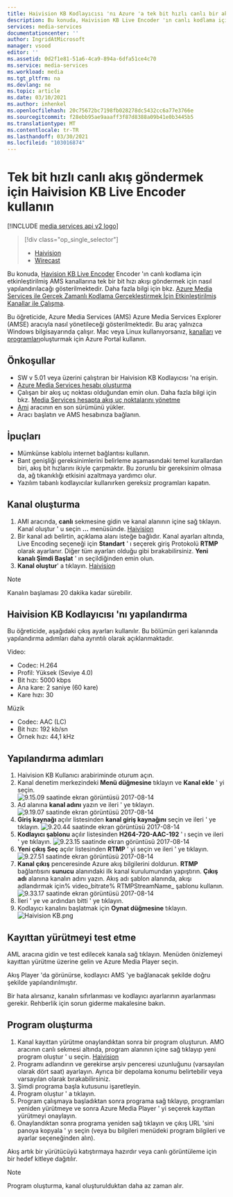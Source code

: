 ```yaml
---
title: Haivision KB Kodlayıcısı 'nı Azure 'a tek bit hızlı canlı bir akış gönderecek şekilde yapılandırma | Microsoft Docs
description: Bu konuda, Haivision KB Live Encoder 'ın canlı kodlama için etkinleştirilmiş AMS kanallarına tek bir bit hızı akışı göndermek için nasıl yapılandırılacağı gösterilmektedir.
services: media-services
documentationcenter: ''
author: IngridAtMicrosoft
manager: vsood
editor: ''
ms.assetid: 0d2f1e81-51a6-4ca9-894a-6dfa51ce4c70
ms.service: media-services
ms.workload: media
ms.tgt_pltfrm: na
ms.devlang: ne
ms.topic: article
ms.date: 03/10/2021
ms.author: inhenkel
ms.openlocfilehash: 20c75672bc7198fb028278dc5432cc6a77e3766e
ms.sourcegitcommit: f28ebb95ae9aaaff3f87d8388a09b41e0b3445b5
ms.translationtype: MT
ms.contentlocale: tr-TR
ms.lasthandoff: 03/30/2021
ms.locfileid: "103016874"
---
```

# <a name="use-the-haivision-kb-live-encoder-to-send-a-single-bitrate-live-stream"></a>Tek bit hızlı canlı akış göndermek için Haivision KB Live Encoder kullanın

[!INCLUDE [media services api v2 logo](./includes/v2-hr.md)]

> [!div class="op_single_selector"]
> * [Haivision](media-services-configure-kb-live-encoder.md)
> * [Wirecast](media-services-configure-wirecast-live-encoder.md)

Bu konuda, [Havision KB Live Encoder](https://www.haivision.com/products/kb-series/) Encoder 'ın canlı kodlama için etkinleştirilmiş AMS kanallarına tek bir bit hızı akışı göndermek için nasıl yapılandırılacağı gösterilmektedir. Daha fazla bilgi için bkz. [Azure Media Services ile Gerçek Zamanlı Kodlama Gerçekleştirmek İçin Etkinleştirilmiş Kanallar ile Çalışma](media-services-manage-live-encoder-enabled-channels.md).

Bu öğreticide, Azure Media Services (AMS) Azure Media Services Explorer (AMSE) aracıyla nasıl yönetileceği gösterilmektedir. Bu araç yalnızca Windows bilgisayarında çalışır. Mac veya Linux kullanıyorsanız, [kanalları](media-services-portal-creating-live-encoder-enabled-channel.md#create-a-channel) ve [programları](media-services-portal-creating-live-encoder-enabled-channel.md)oluşturmak için Azure Portal kullanın.

## <a name="prerequisites"></a>Önkoşullar
*   SW v 5.01 veya üzerini çalıştıran bir Haivision KB Kodlayıcısı 'na erişin.
* [Azure Media Services hesabı oluşturma](media-services-portal-create-account.md)
* Çalışan bir akış uç noktası olduğundan emin olun. Daha fazla bilgi için bkz. [Media Services hesapta akış uç noktalarını yönetme](media-services-portal-manage-streaming-endpoints.md)
* [Ami](https://github.com/Azure/Azure-Media-Services-Explorer) aracının en son sürümünü yükler.
* Aracı başlatın ve AMS hesabınıza bağlanın.

## <a name="tips"></a>İpuçları
* Mümkünse kablolu internet bağlantısı kullanın.
* Bant genişliği gereksinimlerini belirleme aşamasındaki temel kurallardan biri, akış bit hızlarını ikiyle çarpmaktır. Bu zorunlu bir gereksinim olmasa da, ağ tıkanıklığı etkisini azaltmaya yardımcı olur.
* Yazılım tabanlı kodlayıcılar kullanırken gereksiz programları kapatın.

## <a name="create-a-channel"></a>Kanal oluşturma
1. AMI aracında, **canlı** sekmesine gidin ve kanal alanının içine sağ tıklayın. Kanal oluştur ' u seçin **...** menüsünde.
[Haivision](./media/media-services-configure-kb-live-encoder/channel.png)
2. Bir kanal adı belirtin, açıklama alanı isteğe bağlıdır. Kanal ayarları altında, Live Encoding seçeneği için **Standart** ' ı seçerek giriş Protokolü **RTMP** olarak ayarlanır. Diğer tüm ayarları olduğu gibi bırakabilirsiniz. **Yeni kanalı Şimdi Başlat** ' ın seçildiğinden emin olun.
3. **Kanal oluştur**' a tıklayın.
[Haivision](./media/media-services-configure-kb-live-encoder/livechannel.png)

> [!NOTE]
> Kanalın başlaması 20 dakika kadar sürebilir.

## <a name="configure-the-haivision-kb-encoder"></a>Haivision KB Kodlayıcısı 'nı yapılandırma
Bu öğreticide, aşağıdaki çıkış ayarları kullanılır. Bu bölümün geri kalanında yapılandırma adımları daha ayrıntılı olarak açıklanmaktadır.

Video:
-   Codec: H.264
-   Profil: Yüksek (Seviye 4.0)
-   Bit hızı: 5000 kbps
-   Ana kare: 2 saniye (60 kare)
-   Kare hızı: 30

Müzik
-   Codec: AAC (LC)
-   Bit hızı: 192 kb/sn
-   Örnek hızı: 44,1 kHz

## <a name="configuration-steps"></a>Yapılandırma adımları
1.  Haivision KB Kullanıcı arabiriminde oturum açın.
2.  Kanal denetim merkezindeki **Menü düğmesine** tıklayın ve **Kanal ekle** ' yi seçin.  
    ![9.15.09 saatinde ekran görüntüsü 2017-08-14](./media/media-services-configure-kb-live-encoder/step2.png)
3.  Ad alanına **kanal adını** yazın ve ileri ' ye tıklayın.  
    ![9.19.07 saatinde ekran görüntüsü 2017-08-14](./media/media-services-configure-kb-live-encoder/step3.png)
4.  **Giriş kaynağı** açılır listesinden **kanal giriş kaynağını** seçin ve ileri ' ye tıklayın.
    ![9.20.44 saatinde ekran görüntüsü 2017-08-14](./media/media-services-configure-kb-live-encoder/step4.png)
5.  **Kodlayıcı şablonu** açılır listesinden **H264-720-AAC-192** ' ı seçin ve ileri ' ye tıklayın.
    ![9.23.15 saatinde ekran görüntüsü 2017-08-14](./media/media-services-configure-kb-live-encoder/step5.png)
6.  **Yeni çıkış Seç** açılır listesinden **RTMP** ' yi seçin ve ileri ' ye tıklayın.  
    ![9.27.51 saatinde ekran görüntüsü 2017-08-14](./media/media-services-configure-kb-live-encoder/step6.png)
7.  **Kanal çıkış** penceresinde Azure akış bilgilerini doldurun. **RTMP** bağlantısını **sunucu** alanındaki ilk kanal kurulumundan yapıştırın. **Çıkış adı** alanına kanalın adını yazın. Akış adı şablon alanında, akışı adlandırmak için% video_bitrate% RTMPStreamName_ şablonu kullanın.
    ![9.33.17 saatinde ekran görüntüsü 2017-08-14](./media/media-services-configure-kb-live-encoder/step7.png)
8.  İleri ' ye ve ardından bitti ' ye tıklayın.
9.  Kodlayıcı kanalını başlatmak için **Oynat düğmesine** tıklayın.  
    ![Haivision KB.png](./media/media-services-configure-kb-live-encoder/step9.png)

## <a name="test-playback"></a>Kayıttan yürütmeyi test etme
AML aracına gidin ve test edilecek kanala sağ tıklayın. Menüden önizlemeyi kayıttan yürütme üzerine gelin ve Azure Media Player seçin.

Akış Player 'da görünürse, kodlayıcı AMS 'ye bağlanacak şekilde doğru şekilde yapılandırılmıştır.

Bir hata alırsanız, kanalın sıfırlanması ve kodlayıcı ayarlarının ayarlanması gerekir. Rehberlik için sorun giderme makalesine bakın.

## <a name="create-a-program"></a>Program oluşturma
1.  Kanal kayıttan yürütme onaylandıktan sonra bir program oluşturun. AMO aracının canlı sekmesi altında, program alanının içine sağ tıklayıp yeni program oluştur ' u seçin.
[Haivision](./media/media-services-configure-kb-live-encoder/program.png)
1.  Programı adlandırın ve gerekirse arşiv penceresi uzunluğunu (varsayılan olarak dört saat) ayarlayın. Ayrıca bir depolama konumu belirtebilir veya varsayılan olarak bırakabilirsiniz.
2.  Şimdi programa başla kutusunu işaretleyin.
3.  Program oluştur ' a tıklayın.
4.  Program çalışmaya başladıktan sonra programa sağ tıklayıp, programları yeniden yürütmeye ve sonra Azure Media Player ' yi seçerek kayıttan yürütmeyi onaylayın.
5.  Onaylandıktan sonra programa yeniden sağ tıklayın ve çıkış URL 'sini panoya kopyala ' yı seçin (veya bu bilgileri menüdeki program bilgileri ve ayarlar seçeneğinden alın).

Akış artık bir yürütücüyü katıştırmaya hazırdır veya canlı görüntüleme için bir hedef kitleye dağıtılır.

> [!NOTE]
> Program oluşturma, kanal oluşturulduktan daha az zaman alır.
